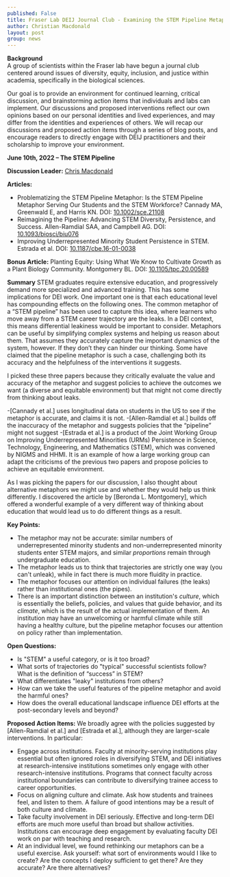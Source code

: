 ```yaml
---
published: False
title: Fraser Lab DEIJ Journal Club - Examining the STEM Pipeline Metaphor
author: Christian Macdonald
layout: post
group: news
---
```

**Background**
<br>
A group of scientists within the Fraser lab have begun a journal club centered around issues of diversity, equity, inclusion, and justice within academia, specifically in the biological sciences.

Our goal is to provide an environment for continued learning, critical discussion, and brainstorming action items that individuals and labs can implement. Our discussions and proposed interventions reflect our own opinions based on our personal identities and lived experiences, and may differ from the identities and experiences of others. We will recap our discussions and proposed action items through a series of blog posts, and encourage readers to directly engage with DEIJ practitioners and their scholarship to improve your environment.


**June 10th, 2022 – The STEM Pipeline**

**Discussion Leader:** [Chris Macdonald](/members/#Christian%20Macdonald,%20Ph.D.)

**Articles:**
- Problematizing the STEM Pipeline Metaphor: Is the STEM Pipeline Metaphor Serving Our Students and the STEM Workforce? Cannady MA, Greenwald E, and Harris KN. DOI: [10.1002/sce.21108](https://doi.org/10.1002/sce.21108)
- Reimagining the Pipeline: Advancing STEM Diversity, Persistence, and Success. Allen-Ramdial SAA, and Campbell AG. DOI: [10.1093/biosci/biu076](http://doi.org/10.1093/biosci/biu076)
- Improving Underrepresented Minority Student Persistence in STEM. Estrada et al. DOI: [10.1187/cbe.16-01-0038](https://doi.org/10.1187/cbe.16-01-0038)

**Bonus Article:**
Planting Equity: Using What We Know to Cultivate Growth as a Plant Biology Community. Montgomery BL. DOI: [10.1105/tpc.20.00589](https://doi.org/10.1105/tpc.20.00589)

**Summary**
STEM graduates require extensive education, and progressively demand more specialized and advanced training. This has some implications for DEI work. One important one is that each educational level has compounding effects on the following ones. The common metaphor of a “STEM pipeline” has been used to capture this idea, where learners who move away from a STEM career trajectory are the leaks. In a DEI context, this means differential leakiness would be important to consider.
Metaphors can be useful by simplifying complex systems and helping us reason about them. That assumes they accurately capture the important dynamics of the system, however. If they don’t they can hinder our thinking. Some have claimed that the pipeline metaphor is such a case, challenging both its accuracy and the helpfulness of the interventions it suggests.

I picked these three papers because they critically evaluate the value and accuracy of the metaphor and suggest policies to achieve the outcomes we want (a diverse and equitable environment) but that might not come directly from thinking about leaks.

-[Cannady et al.] uses longitudinal data on students in the US to see if the metaphor is accurate, and claims it is not.
-[Allen-Ramdial et al.] builds off the inaccuracy of the metaphor and suggests policies that the “pipeline” might not suggest
-[Estrada et al.] is a product of the Joint Working Group on Improving Underrepresented Minorities (URMs) Persistence in Science, Technology, Engineering, and Mathematics (STEM), which was convened by NIGMS and HHMI. It is an example of how a large working group can adapt the criticisms of the previous two papers and propose policies to achieve an equitable environment.

As I was picking the papers for our discussion, I also thought about alternative metaphors we might use and whether they would help us think differently. I discovered the article by [Beronda L. Montgomery], which offered a wonderful example of a very different way of thinking about education that would lead us to do different things as a result.

**Key Points:**
- The metaphor may not be accurate: similar numbers of underrepresented minority students and non-underrepresented minority students enter STEM majors, and similar *proportions* remain through undergraduate education.
- The metaphor leads us to think that trajectories are strictly one way (you can't *un*leak), while in fact there is much more fluidity in practice.
- The metaphor focuses our attention on individual failures (the leaks) rather than institutional ones (the pipes).
- There is an important distinction between an institution's *culture*, which is essentially the beliefs, policies, and values that guide behavior, and its *climate*, which is the result of the actual implementation of them. An institution may have an unwelcoming or harmful climate while still having a healthy culture, but the pipeline metaphor focuses our attention on policy rather than implementation.

**Open Questions:**
- Is "STEM" a useful category, or is it too broad?
- What sorts of trajectories do "typical" successful scientists follow? What is the definition of “success” in STEM?
- What differentiates "leaky" institutions from others?
- How can we take the useful features of the pipeline metaphor and avoid the harmful ones?
- How does the overall educational landscape influence DEI efforts at the post-secondary levels and beyond?

**Proposed Action Items:**
We broadly agree with the policies suggested by [Allen-Ramdial et al.] and [Estrada et al.], although they are larger-scale interventions. In particular:

- Engage across institutions. Faculty at minority-serving institutions play essential but often ignored roles in diversifying STEM, and DEI initiatives at research-intensive institutions sometimes only engage with other research-intensive institutions. Programs that connect faculty across institutional boundaries can contribute to diversifying trainee access to career opportunities.
- Focus on aligning culture and climate. Ask how students and trainees feel, and listen to them. A failure of good intentions may be a result of both culture and climate.
- Take faculty involvement in DEI seriously. Effective and long-term DEI efforts are much more useful than broad but shallow activities. Institutions can encourage deep engagement by evaluating faculty DEI work on par with teaching and research.
- At an individual level, we found rethinking our metaphors can be a useful exercise. Ask yourself: what sort of environments would I like to create? Are the concepts I deploy sufficient to get there? Are they accurate? Are there alternatives?
